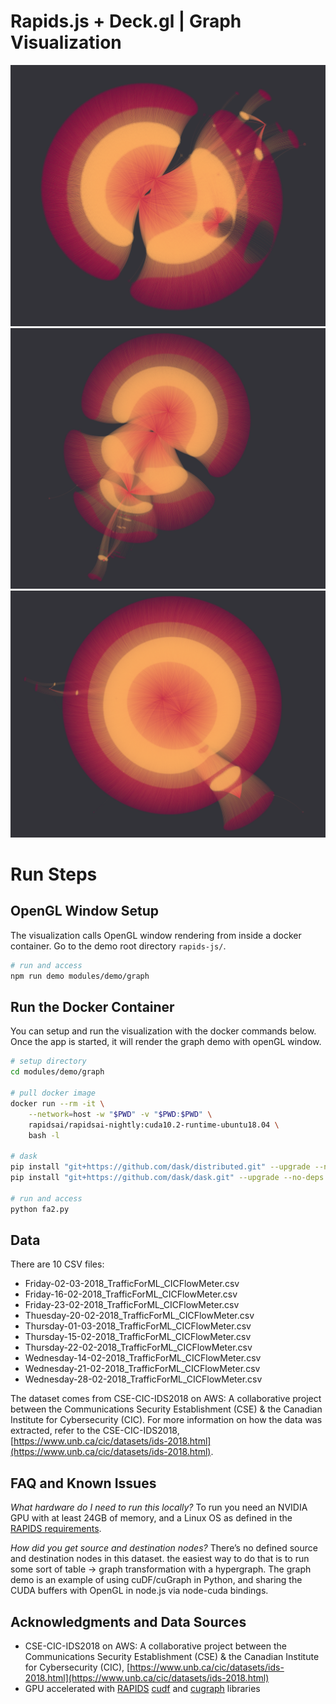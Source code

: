 # Rapids.js + Deck.gl | Graph Visualization

![](./graph_demo1.png)
![](./graph_demo2.png)
![](./graph_demo3.png)

# Run Steps

## OpenGL Window Setup
The visualization calls OpenGL window rendering from inside a docker container. Go to the demo root directory `rapids-js/`.

```bash
# run and access
npm run demo modules/demo/graph
```

## Run the Docker Container

You can setup and run the visualization with the docker commands below. Once the app is started, it will render the graph demo with openGL window. 


```bash
# setup directory
cd modules/demo/graph

# pull docker image
docker run --rm -it \
    --network=host -w "$PWD" -v "$PWD:$PWD" \
    rapidsai/rapidsai-nightly:cuda10.2-runtime-ubuntu18.04 \
    bash -l

# dask
pip install "git+https://github.com/dask/distributed.git" --upgrade --no-deps
pip install "git+https://github.com/dask/dask.git" --upgrade --no-deps

# run and access
python fa2.py
```


## Data 
There are 10 CSV files:

- Friday-02-03-2018_TrafficForML_CICFlowMeter.csv
- Friday-16-02-2018_TrafficForML_CICFlowMeter.csv
- Friday-23-02-2018_TrafficForML_CICFlowMeter.csv
- Thuesday-20-02-2018_TrafficForML_CICFlowMeter.csv
- Thursday-01-03-2018_TrafficForML_CICFlowMeter.csv
- Thursday-15-02-2018_TrafficForML_CICFlowMeter.csv
- Thursday-22-02-2018_TrafficForML_CICFlowMeter.csv
- Wednesday-14-02-2018_TrafficForML_CICFlowMeter.csv
- Wednesday-21-02-2018_TrafficForML_CICFlowMeter.csv
- Wednesday-28-02-2018_TrafficForML_CICFlowMeter.csv

The dataset comes from CSE-CIC-IDS2018 on AWS: A collaborative project between the Communications Security Establishment (CSE) & the Canadian Institute for Cybersecurity (CIC).
For more information on how the data was extracted, refer to the CSE-CIC-IDS2018, [https://www.unb.ca/cic/datasets/ids-2018.html](https://www.unb.ca/cic/datasets/ids-2018.html).



## FAQ and Known Issues
*What hardware do I need to run this locally?*
To run you need an NVIDIA GPU with at least 24GB of memory, and a Linux OS as defined in the [RAPIDS requirements](https://rapids.ai/start.html#req).


*How did you get source and destination nodes?*
There’s no defined source and destination nodes in this dataset. the easiest way to do that is to run some sort of table -> graph transformation with a hypergraph.
The graph demo is an example of using cuDF/cuGraph in Python, and sharing the CUDA buffers with OpenGL in node.js via node-cuda bindings.



## Acknowledgments and Data Sources

- CSE-CIC-IDS2018 on AWS: A collaborative project between the Communications Security Establishment (CSE) & the Canadian Institute for Cybersecurity (CIC), [https://www.unb.ca/cic/datasets/ids-2018.html](https://www.unb.ca/cic/datasets/ids-2018.html) 
- GPU accelerated with [RAPIDS](https://rapids.ai/) [cudf](https://github.com/rapidsai/cudf) and [cugraph](https://github.com/rapidsai/cugraph) libraries


